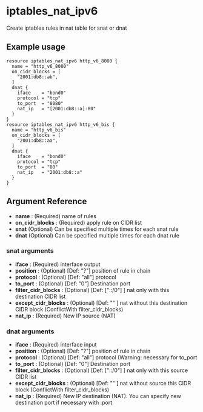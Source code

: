 # iptables_nat_ipv6

Create iptables rules in nat table for snat or dnat

## Example usage

```hcl
resource iptables_nat_ipv6 http_v6_8080 {
  name = "http_v6_8080"
  on_cidr_blocks = [
    "2001:db8::ab",
  ]
  dnat {
    iface    = "bond0"
    protocol = "tcp"
    to_port  = "8080"
    nat_ip   = "[2001:db8::a]:80"
  }
}
resource iptables_nat_ipv6 http_v6_bis {
  name = "http_v6_bis"
  on_cidr_blocks = [
    "2001:db8::aa",
  ]
  dnat {
    iface    = "bond0"
    protocol = "tcp"
    to_port  = "80"
    nat_ip   = "2001:db8::a"
  }
}
```

## Argument Reference

* **name** : (Required) name of rules
* **on_cidr_blocks** : (Required) apply rule on CIDR list
* **snat** (Optional) Can be specified multiple times for each snat rule
* **dnat** (Optional) Can be specified multiple times for each dnat rule

### **snat** arguments

* **iface** : (Required) interface output
* **position** : (Optional) [Def: "?"] position of rule in chain
* **protocol** : (Optional) [Def: "all"] protocol
* **to_port** : (Optional) [Def: "0"] Destination port
* **filter_cidr_blocks** : (Optional) [Def: ["::/0"] ] nat only with this destination CIDR list
* **except_cidr_blocks** : (Optional) [Def: "" ] nat without this destination CIDR block (ConflictWith filter_cidr_blocks)
* **nat_ip** : (Required) New IP source (NAT)

### **dnat** arguments

* **iface** : (Required) interface input
* **position** : (Optional) [Def: "?"] position of rule in chain
* **protocol** : (Optional) [Def: "all"] protocol (Warning: necessary for to\_port
* **to_port** : (Optional) [Def: "0"] Destination port
* **filter_cidr_blocks** : (Optional) [Def: ["::/0"] ] nat only with this source CIDR list
* **except_cidr_blocks** : (Optional) [Def: "" ] nat without source this CIDR block (ConflictWith filter_cidr_blocks)
* **nat_ip** : (Required) New IP destination (NAT). You can specify new destination port if necessary with :port
